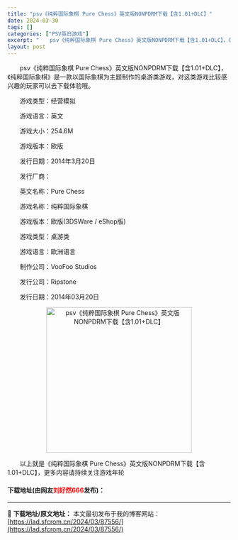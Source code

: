 ```yaml
---
title: "psv《纯粹国际象棋 Pure Chess》英文版NONPDRM下载【含1.01+DLC】"
date: 2024-03-30
tags: []
categories: ["PSV英日游戏"]
excerpt: "　　psv《纯粹国际象棋 Pure Chess》英文版NONPDRM下载【含1.01+DLC】，《纯粹国际象棋》是一款以国际象棋为主题制作的桌游类游戏，对这类游戏比较感兴趣的玩家可以去下载体验哦。 　　游戏类型：经营模拟 　　游戏语言：英文 　　游戏大小：254.6M 　　游戏版本：欧版 　　发行日&hellip;"
layout: post
---
```


 <p>　　psv《纯粹国际象棋 Pure Chess》英文版NONPDRM下载【含1.01+DLC】，《纯粹国际象棋》是一款以国际象棋为主题制作的桌游类游戏，对这类游戏比较感兴趣的玩家可以去下载体验哦。</p> <p>　　游戏类型：经营模拟</p> <p>　　游戏语言：英文</p> <p>　　游戏大小：254.6M</p> <p>　　游戏版本：欧版</p> <p>　　发行日期：2014年3月20日</p> <p>　　发行厂商：</p> <p>　　英文名称：Pure Chess</p> <p>　　游戏名称：纯粹国际象棋</p> <p>　　游戏版本：欧版(3DSWare / eShop版)</p> <p>　　游戏类型：桌游类</p> <p>　　游戏语言：欧洲语言</p> <p>　　制作公司：VooFoo Studios</p> <p>　　发行公司：Ripstone</p> <p>　　发行日期：2014年03月20日</p> <p align="center"><img align="" border="0" src="https://lad.sfcrom.cn/wp-content/uploads/2024/03/20240330_66077ebb60f15.jpg" width="328" alt="psv《纯粹国际象棋 Pure Chess》英文版NONPDRM下载【含1.01+DLC】" /></p> <p>　　以上就是《纯粹国际象棋 Pure Chess》英文版NONPDRM下载【含1.01+DLC】，更多内容请持续关注游戏年轮</p> <p><h4>下载地址(由网友<font color="red">刘好然666</font>发布)：</h4></p> 

---
📖 **下载地址/原文地址：** 本文最初发布于我的博客网站：[https://lad.sfcrom.cn/2024/03/87556/](https://lad.sfcrom.cn/2024/03/87556/)
